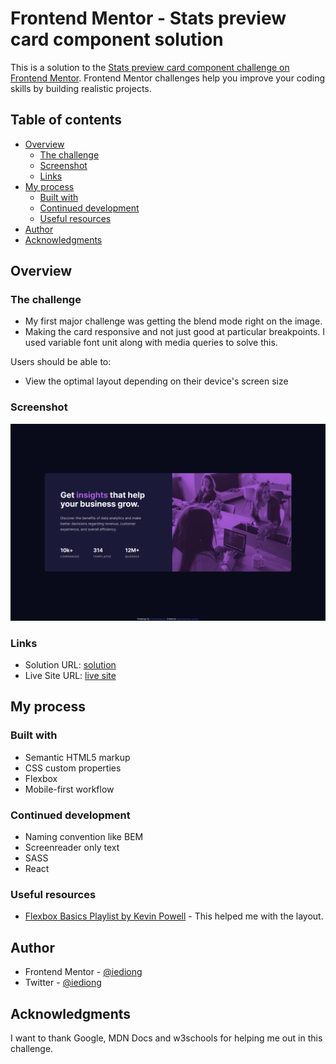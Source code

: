 # Frontend Mentor - Stats preview card component solution

This is a solution to the [Stats preview card component challenge on Frontend Mentor](https://www.frontendmentor.io/challenges/stats-preview-card-component-8JqbgoU62). Frontend Mentor challenges help you improve your coding skills by building realistic projects. 

## Table of contents

- [Overview](#overview)
  - [The challenge](#the-challenge)
  - [Screenshot](#screenshot)
  - [Links](#links)
- [My process](#my-process)
  - [Built with](#built-with)
  - [Continued development](#continued-development)
  - [Useful resources](#useful-resources)
- [Author](#author)
- [Acknowledgments](#acknowledgments)


## Overview

### The challenge
- My first major challenge was getting the blend mode right on the image.
- Making the card responsive and not just good at particular breakpoints. I used variable font unit along with media queries to solve this.

Users should be able to:

- View the optimal layout depending on their device's screen size

### Screenshot

![screenshot of the desktop at 1440px](./screenshots/desktop-screenshot.png)

### Links

- Solution URL: [solution](https://github.com/IEdiong/stats-preview-card-component)
- Live Site URL: [live site](https://iediong.github.io/stats-preview-card-component/)

## My process

### Built with

- Semantic HTML5 markup
- CSS custom properties
- Flexbox
- Mobile-first workflow

### Continued development

- Naming convention like BEM
- Screenreader only text
- SASS
- React

### Useful resources

- [Flexbox Basics Playlist by Kevin Powell](https://youtube.com/playlist?list=PL4-IK0AVhVjMSb9c06AjRlTpvxL3otpUd) - This helped me with the layout.

## Author

- Frontend Mentor - [@iediong](https://www.frontendmentor.io/profile/iediong)
- Twitter - [@iediong](https://www.twitter.com/iediong)


## Acknowledgments

I want to thank Google, MDN Docs and w3schools for helping me out in this challenge.
